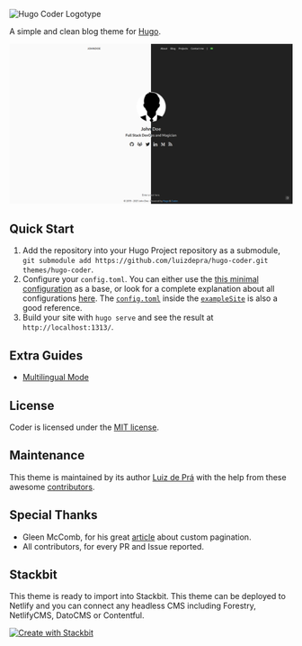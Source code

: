![Hugo Coder Logotype](https://github.com/luizdepra/hugo-coder/blob/master/images/logos/logotype-a.png)

A simple and clean blog theme for [Hugo](https://gohugo.io/).

![](https://github.com/luizdepra/hugo-coder/blob/master/images/screenshot.png)

## Quick Start

1. Add the repository into your Hugo Project repository as a submodule, `git submodule add https://github.com/luizdepra/hugo-coder.git themes/hugo-coder`.
2. Configure your `config.toml`. You can either use the [this minimal configuration](https://github.com/luizdepra/hugo-coder/wiki/Configurations#complete-example) as a base, or look for a complete explanation about all configurations [here](https://github.com/luizdepra/hugo-coder/wiki/Configurations). The [`config.toml`](https://github.com/luizdepra/hugo-coder/blob/master/exampleSite/config.toml) inside the [`exampleSite`](https://github.com/luizdepra/hugo-coder/tree/master/exampleSite) is also a good reference.
3. Build your site with `hugo serve` and see the result at `http://localhost:1313/`.

## Extra Guides

* [Multilingual Mode](https://github.com/luizdepra/hugo-coder/wiki/Multilingual-Mode)

## License

Coder is licensed under the [MIT license](https://github.com/luizdepra/hugo-coder/blob/master/LICENSE.md).

## Maintenance

This theme is maintained by its author [Luiz de Prá](https://github.com/luizdepra) with the help from these awesome [contributors](CONTRIBUTORS.md).

## Special Thanks

- Gleen McComb, for his great [article](https://glennmccomb.com/articles/how-to-build-custom-hugo-pagination/) about custom pagination.
- All contributors, for every PR and Issue reported.

## Stackbit

This theme is ready to import into Stackbit. This theme can be deployed to Netlify and you can connect any headless CMS including Forestry, NetlifyCMS, DatoCMS or Contentful. 

[![Create with Stackbit](https://assets.stackbit.com/badge/create-with-stackbit.svg)](https://app.stackbit.com/create?theme=https://github.com/luizdepra/hugo-coder)
